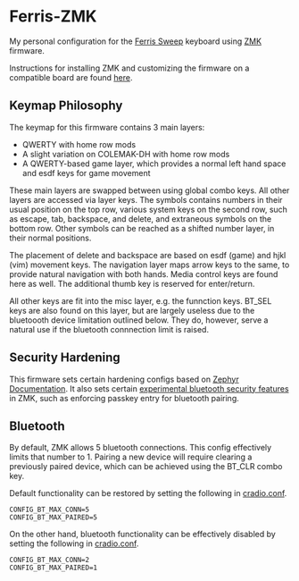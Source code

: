 # Ferris-ZMK

My personal configuration for the [Ferris Sweep](https://github.com/davidphilipbarr/Sweep) keyboard using [ZMK](https://github.com/zmkfirmware/zmk) firmware. 

Instructions for installing ZMK and customizing the firmware on a compatible board are found [here](https://zmk.dev/docs/user-setup). 

## Keymap Philosophy

The keymap for this firmware contains 3 main layers:

- QWERTY with home row mods
- A slight variation on COLEMAK-DH with home row mods
- A QWERTY-based game layer, which provides a normal left hand space and esdf keys for game movement

These main layers are swapped between using global combo keys. All other layers are accessed via layer keys. The symbols contains numbers in their usual position on the top row, various system keys on the second row, such as escape, tab, backspace, and delete, and extraneous symbols on the bottom row. Other symbols can be reached as a shifted number layer, in their normal positions. 

The placement of delete and backspace are based on esdf (game) and hjkl (vim) movement keys. The navigation layer maps arrow keys to the same, to provide natural navigation with both hands. Media control keys are found here as well. The additional thumb key is reserved for enter/return. 

All other keys are fit into the misc layer, e.g. the funnction keys. BT_SEL keys are also found on this layer, but are largely useless due to the bluetoooth device limitation outlined below. They do, however, serve a natural use if the bluetooth connnection limit is raised. 

## Security Hardening

This firmware sets certain hardening configs based on [Zephyr Documentation](https://docs.zephyrproject.org/latest/security/index.html). It also sets certain [experimental bluetooth security features](https://zmk.dev/docs/config/bluetooth) in ZMK, such as enforcing passkey entry for bluetooth pairing. 

## Bluetooth

By default, ZMK allows 5 bluetooth connections. This config effectively limits that number to 1. Pairing a new device will require clearing a previously paired device, which can be achieved using the BT_CLR combo key. 

Default functionality can be restored by setting the following in [cradio.conf](config/cradio.conf). 

```
CONFIG_BT_MAX_CONN=5
CONFIG_BT_MAX_PAIRED=5
```

On the other hand, bluetooth functionality can be effectively disabled by setting the following in [cradio.conf](config/cradio.conf). 

```
CONFIG_BT_MAX_CONN=2
CONFIG_BT_MAX_PAIRED=1
```
